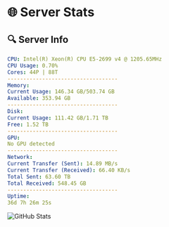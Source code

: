 # 🌐 Server Stats
## 🔍 Server Info
```yaml
CPU: Intel(R) Xeon(R) CPU E5-2699 v4 @ 1205.65MHz
CPU Usage: 0.70%
Cores: 44P | 88T
-----------------------------------
Memory:
Current Usage: 146.34 GB/503.74 GB
Available: 353.94 GB
-----------------------------------
Disk:
Current Usage: 111.42 GB/1.71 TB
Free: 1.52 TB
-----------------------------------
GPU:
No GPU detected
-----------------------------------
Network:
Current Transfer (Sent): 14.89 MB/s
Current Transfer (Received): 66.40 KB/s
Total Sent: 63.60 TB
Total Received: 548.45 GB
-----------------------------------
Uptime:
36d 7h 26m 25s
```
![GitHub Stats](https://img.shields.io/badge/Updated-2025-04-13_04:49:14-blue)
